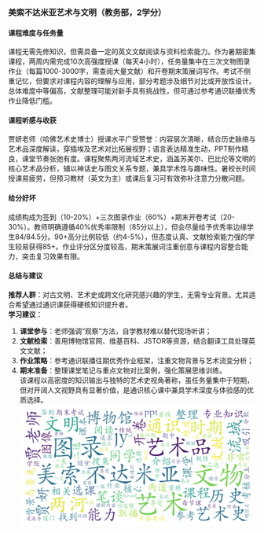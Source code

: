### 美索不达米亚艺术与文明（教务部，2学分）

#### 课程难度与任务量  
课程无需先修知识，但需具备一定的英文文献阅读与资料检索能力。作为暑期密集课程，两周内需完成10次高强度授课（每天4小时），任务量集中在三次文物图录作业（每篇1000-3000字，需查阅大量文献）和开卷期末策展词写作。考试不侧重记忆，但要求对课程内容的理解与应用，部分考题涉及细节对比或开放性设计。总体难度中等偏高，文献整理可能对新手具有挑战性，但可通过参考通识联播优秀作业降低门槛。

#### 课程听感与收获  
贾妍老师（哈佛艺术史博士）授课水平广受赞誉：内容层次清晰，结合历史脉络与艺术品深度解读，穿插埃及艺术对比拓展视野；语言表达精准生动，PPT制作精良，课堂节奏张弛有度。课程聚焦两河流域艺术史，涵盖苏美尔、巴比伦等文明的核心艺术品分析，辅以神话史与图文关系专题，兼具学术性与趣味性。暑校长时间授课易疲劳，但预习教材（英文为主）或课后复习可有效弥补注意力分散问题。

#### 给分好坏  
成绩构成为签到（10-20%）+三次图录作业（60%）+期末开卷考试（20-30%）。教师明确遵循40%优秀率限制（85分以上），但会尽量给予优秀率边缘学生84/84.5分。90+高分比例较低（约4-5%），但态度认真、文献检索能力强的学生较易获得85+。作业评分区分度较高，期末策展词注重创意与课程内容整合能力，突击复习效果有限。

#### 总结与建议  
**推荐人群**：对古文明、艺术史或跨文化研究感兴趣的学生，无需专业背景。尤其适合希望通过通识课获得硬核知识提升者。  
**学习建议**：  
1. **课堂参与**：老师强调“观察”方法，自学教材难以替代现场听讲；  
2. **文献检索**：善用博物馆官网、维基百科、JSTOR等资源，结合翻译工具处理英文文献；  
3. **作业策略**：参考通识联播往期优秀作业框架，注重文物背景与艺术流变分析；  
4. **期末准备**：整理课堂笔记与重点文物对比案例，强化策展思维训练。  
该课程以高密度的知识输出与独特的艺术史视角著称，虽任务量集中于短期，但对开阔人文视野具有显著价值，是通识核心课中兼具学术深度与体验感的优质选择。
![wordcloud](wordcloud.png)